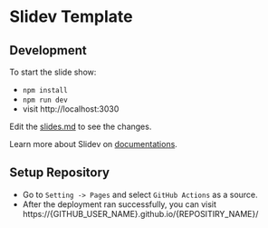 # Slidev Template

## Development

To start the slide show:

- `npm install`
- `npm run dev`
- visit http://localhost:3030

Edit the [slides.md](./slides.md) to see the changes.

Learn more about Slidev on [documentations](https://sli.dev/).

## Setup Repository

- Go to `Setting -> Pages` and select `GitHub Actions` as a source. 
- After the deployment ran successfully, you can visit https://{GITHUB_USER_NAME}.github.io/{REPOSITIRY_NAME}/
